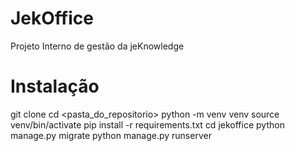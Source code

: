 # JekOffice
Projeto Interno de gestão da jeKnowledge

# Instalação
git clone <url>
cd <pasta_do_repositorio>
python -m venv venv
source venv/bin/activate
pip install -r requirements.txt
cd jekoffice
python manage.py migrate
python manage.py runserver
